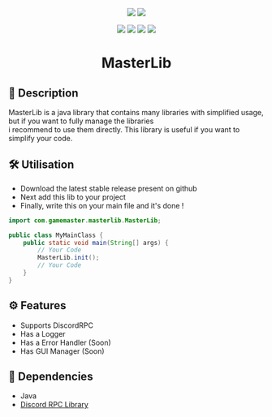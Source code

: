<p align="center"> 
  <img src="https://img.shields.io/badge/Version-2.0-blue?style=for-the-badge">
  <img src="https://img.shields.io/badge/License-MIT-green?style=for-the-badge">
</p>

<p align="center">
  <img src="https://img.shields.io/badge/Author-GameMasterDev-blue?style=flat-square">
  <img src="https://img.shields.io/badge/Open%20Source-Yes-darkgreen?style=flat-square">
  <img src="https://img.shields.io/badge/Maintained%3F-Yes-lightblue?style=flat-square">
  <img src="https://img.shields.io/badge/Written%20In-Java-orange?style=flat-square">
</p>
<center><h1>MasterLib</h1></center>

## 📜 Description

MasterLib is a java library that contains many libraries with simplified usage, but if you want to fully manage the libraries<br>
i recommend to use them directly. This library is useful if you want to simplify your code. 


## 🛠️ Utilisation

- Download the latest stable release present on github
- Next add this lib to your project
- Finally, write this on your main file and it's done !

```java
import com.gamemaster.masterlib.MasterLib;

public class MyMainClass {
    public static void main(String[] args) {
        // Your Code
        MasterLib.init();
        // Your Code
    }
}
```

## ⚙️ Features

- Supports DiscordRPC
- Has a Logger
- Has a Error Handler (Soon)
- Has GUI Manager (Soon)

## 🧰 Dependencies

- Java
- [Discord RPC Library](../libs/java-discord-rpc-2.0.1-all.jar)